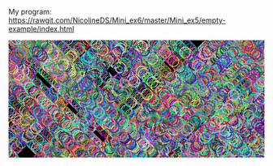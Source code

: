 My program: https://rawgit.com/NicolineDS/Mini_ex6/master/Mini_ex5/empty-example/index.html





















![alt tekst](https://github.com/NicolineDS/Mini_ex6/blob/master/generative%20image.png?raw=true)
